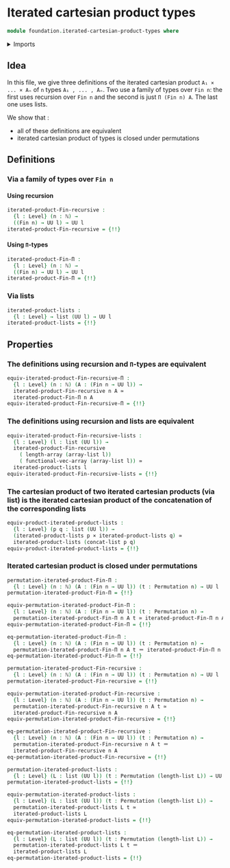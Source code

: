 # Iterated cartesian product types

```agda
module foundation.iterated-cartesian-product-types where
```

<details><summary>Imports</summary>

```agda
open import elementary-number-theory.natural-numbers

open import finite-group-theory.permutations-standard-finite-types

open import foundation.action-on-identifications-functions
open import foundation.dependent-pair-types
open import foundation.functoriality-cartesian-product-types
open import foundation.functoriality-dependent-function-types
open import foundation.type-arithmetic-cartesian-product-types
open import foundation.type-arithmetic-dependent-function-types
open import foundation.unit-type
open import foundation.univalence
open import foundation.universal-property-coproduct-types
open import foundation.universal-property-empty-type
open import foundation.universe-levels

open import foundation-core.cartesian-product-types
open import foundation-core.contractible-types
open import foundation-core.coproduct-types
open import foundation-core.equivalences
open import foundation-core.function-types
open import foundation-core.identity-types

open import lists.arrays
open import lists.concatenation-lists
open import lists.lists
open import lists.permutation-lists

open import univalent-combinatorics.standard-finite-types
```

</details>

## Idea

In this file, we give three definitions of the iterated cartesian product
`A₁ × ... × Aₙ` of `n` types `A₁ , ... , Aₙ`. Two use a family of types over
`Fin n`: the first uses recursion over `Fin n` and the second is just
`Π (Fin n) A`. The last one uses lists.

We show that :

- all of these definitions are equivalent
- iterated cartesian product of types is closed under permutations

## Definitions

### Via a family of types over `Fin n`

#### Using recursion

```agda
iterated-product-Fin-recursive :
  {l : Level} (n : ℕ) →
  ((Fin n) → UU l) → UU l
iterated-product-Fin-recursive = {!!}
```

#### Using `Π`-types

```agda
iterated-product-Fin-Π :
  {l : Level} (n : ℕ) →
  ((Fin n) → UU l) → UU l
iterated-product-Fin-Π = {!!}
```

### Via lists

```agda
iterated-product-lists :
  {l : Level} → list (UU l) → UU l
iterated-product-lists = {!!}
```

## Properties

### The definitions using recursion and `Π`-types are equivalent

```agda
equiv-iterated-product-Fin-recursive-Π :
  {l : Level} (n : ℕ) (A : (Fin n → UU l)) →
  iterated-product-Fin-recursive n A ≃
  iterated-product-Fin-Π n A
equiv-iterated-product-Fin-recursive-Π = {!!}
```

### The definitions using recursion and lists are equivalent

```agda
equiv-iterated-product-Fin-recursive-lists :
  {l : Level} (l : list (UU l)) →
  iterated-product-Fin-recursive
    ( length-array (array-list l))
    ( functional-vec-array (array-list l)) ≃
  iterated-product-lists l
equiv-iterated-product-Fin-recursive-lists = {!!}
```

### The cartesian product of two iterated cartesian products (via list) is the iterated cartesian product of the concatenation of the corresponding lists

```agda
equiv-product-iterated-product-lists :
  {l : Level} (p q : list (UU l)) →
  (iterated-product-lists p × iterated-product-lists q) ≃
  iterated-product-lists (concat-list p q)
equiv-product-iterated-product-lists = {!!}
```

### Iterated cartesian product is closed under permutations

```agda
permutation-iterated-product-Fin-Π :
  {l : Level} (n : ℕ) (A : (Fin n → UU l)) (t : Permutation n) → UU l
permutation-iterated-product-Fin-Π = {!!}

equiv-permutation-iterated-product-Fin-Π :
  {l : Level} (n : ℕ) (A : (Fin n → UU l)) (t : Permutation n) →
  permutation-iterated-product-Fin-Π n A t ≃ iterated-product-Fin-Π n A
equiv-permutation-iterated-product-Fin-Π = {!!}

eq-permutation-iterated-product-Fin-Π :
  {l : Level} (n : ℕ) (A : (Fin n → UU l)) (t : Permutation n) →
  permutation-iterated-product-Fin-Π n A t ＝ iterated-product-Fin-Π n A
eq-permutation-iterated-product-Fin-Π = {!!}

permutation-iterated-product-Fin-recursive :
  {l : Level} (n : ℕ) (A : (Fin n → UU l)) (t : Permutation n) → UU l
permutation-iterated-product-Fin-recursive = {!!}

equiv-permutation-iterated-product-Fin-recursive :
  {l : Level} (n : ℕ) (A : (Fin n → UU l)) (t : Permutation n) →
  permutation-iterated-product-Fin-recursive n A t ≃
  iterated-product-Fin-recursive n A
equiv-permutation-iterated-product-Fin-recursive = {!!}

eq-permutation-iterated-product-Fin-recursive :
  {l : Level} (n : ℕ) (A : (Fin n → UU l)) (t : Permutation n) →
  permutation-iterated-product-Fin-recursive n A t ＝
  iterated-product-Fin-recursive n A
eq-permutation-iterated-product-Fin-recursive = {!!}

permutation-iterated-product-lists :
  {l : Level} (L : list (UU l)) (t : Permutation (length-list L)) → UU l
permutation-iterated-product-lists = {!!}

equiv-permutation-iterated-product-lists :
  {l : Level} (L : list (UU l)) (t : Permutation (length-list L)) →
  permutation-iterated-product-lists L t ≃
  iterated-product-lists L
equiv-permutation-iterated-product-lists = {!!}

eq-permutation-iterated-product-lists :
  {l : Level} (L : list (UU l)) (t : Permutation (length-list L)) →
  permutation-iterated-product-lists L t ＝
  iterated-product-lists L
eq-permutation-iterated-product-lists = {!!}
```
